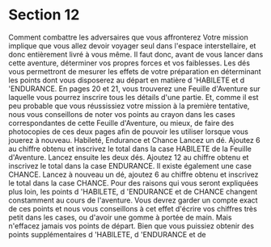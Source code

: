 # Section 12

Comment combattre les adversaires que vous
affronterez
Votre mission implique que vous allez devoir voyager seul dans
l'espace interstellaire, et donc entièrement livré à vous même. Il
faut donc, avant de vous lancer dans cette aventure, déterminer
vos propres forces et vos faiblesses. Les dés vous permettront de
mesurer les effets de votre préparation en déterminant les points
dont vous disposerez au départ en matière d
'HABlLETE
et
d
'ENDURANCE.
En pages 20 et 21, vous trouverez une
Feuille d'Aventure
sur laquelle vous pourrez inscrire tous les
détails d'une partie. Et, comme il est peu probable que vous
réussissiez votre mission à la première tentative, nous vous
conseillons de noter vos points au crayon dans les cases
correspondantes de cette
Feuille d'Aventure,
ou mieux, de
faire des photocopies de ces deux pages afin de pouvoir les
utiliser lorsque vous jouerez à nouveau.
Habileté, Endurance et Chance
Lancez un dé. Ajoutez 6 au chiffre obtenu et inscrivez le total
dans la case
HABILETE
de la
Feuille d'Aventure.
Lancez ensuite les deux dés. Ajoutez 12 au chiffre obtenu et
inscrivez le total dans la case
ENDURANCE.
Il existe également une case
CHANCE.
Lancez
à
nouveau un dé,
ajoutez 6 au chiffre obtenu et inscrivez le total dans la case
CHANCE.
Pour des raisons qui vous seront expliquées plus loin, les points
d
'HABlLETE,
d
'ENDURANCE
et de
CHANCE
changent
constamment au cours de l'aventure. Vous devrez garder un
compte exact de ces points et nous vous conseillons à cet effet
d'écrire vos chiffres très petit dans les cases, ou d'avoir une
gomme à portée de main. Mais n'effacez jamais vos
points de
départ.
Bien
que
vous
puissiez
obtenir
des
points
supplémentaires
d
'HABlLETE,
d
'ENDURANCE
et
de